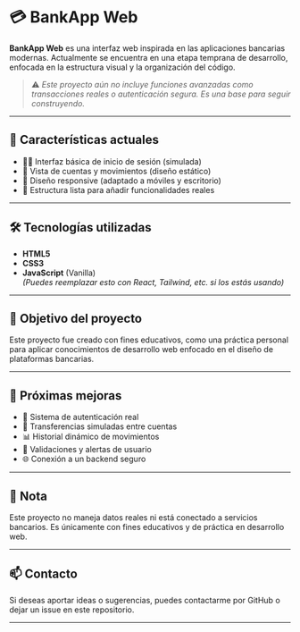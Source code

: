 # 💳 BankApp Web

**BankApp Web** es una interfaz web inspirada en las aplicaciones bancarias modernas. Actualmente se encuentra en una etapa temprana de desarrollo, enfocada en la estructura visual y la organización del código.

> ⚠️ *Este proyecto aún no incluye funciones avanzadas como transacciones reales o autenticación segura. Es una base para seguir construyendo.*

---

## 🧩 Características actuales

- 🧑‍💻 Interfaz básica de inicio de sesión (simulada)
- 📄 Vista de cuentas y movimientos (diseño estático)
- 📱 Diseño responsive (adaptado a móviles y escritorio)
- 🧠 Estructura lista para añadir funcionalidades reales

---

## 🛠️ Tecnologías utilizadas

- **HTML5**
- **CSS3**
- **JavaScript** (Vanilla)  
*(Puedes reemplazar esto con React, Tailwind, etc. si los estás usando)*

---

## 🎯 Objetivo del proyecto

Este proyecto fue creado con fines educativos, como una práctica personal para aplicar conocimientos de desarrollo web enfocado en el diseño de plataformas bancarias.

---

## 🚧 Próximas mejoras

- 🔐 Sistema de autenticación real
- 🔁 Transferencias simuladas entre cuentas
- 📊 Historial dinámico de movimientos
- 💬 Validaciones y alertas de usuario
- 🌐 Conexión a un backend seguro

---

## 📌 Nota

Este proyecto no maneja datos reales ni está conectado a servicios bancarios. Es únicamente con fines educativos y de práctica en desarrollo web.

---

## 📫 Contacto

Si deseas aportar ideas o sugerencias, puedes contactarme por GitHub o dejar un issue en este repositorio.

---

